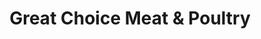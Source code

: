---
title: "Great Choice Meat & Poultry"
url: /vancouver/great-choice-meat-und-poultry/
shop: Metzgerei
---